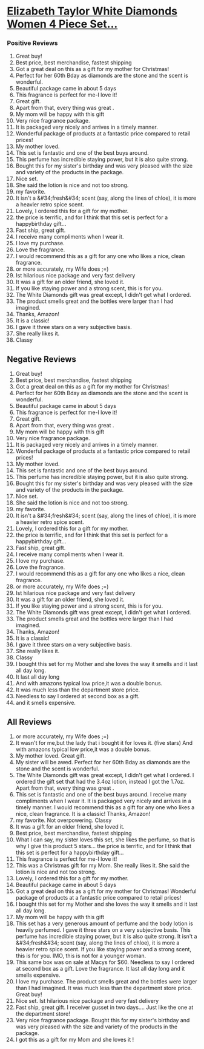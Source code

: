 # [Elizabeth Taylor White Diamonds Women 4 Piece Set…](https://products.checkmycream.com/products/Elizabeth-Taylor-White-Diamonds-Women-4-Piece-Set....html)

### Positive Reviews

<ol>
      <li>Great buy!</li>
      <li>Best price, best merchandise, fastest shipping</li>
      <li>Got a great deal on this as a gift for my mother for Christmas!  </li>
      <li>Perfect for her 60th Bday as diamonds are the stone and the scent is wonderful.</li>
      <li>Beautiful package came in about 5 days</li>
      <li>This fragrance is perfect for me-I love it!</li>
      <li>Great gift.</li>
      <li>Apart from that, every thing was great .</li>
      <li>My mom will be happy with this gift</li>
      <li>Very nice fragrance package.</li>
      <li>It is packaged very nicely and arrives in a timely manner.  </li>
      <li>Wonderful package of products at a fantastic price compared to retail prices!</li>
      <li>My mother loved.  </li>
      <li>This set is fantastic and one of the best buys around.  </li>
      <li>This perfume has incredible staying power, but it is also quite strong.  </li>
      <li>Bought this for my sister&#x27;s birthday and was very pleased with the size and variety of the products in the package.</li>
      <li>Nice set.</li>
      <li>She said the lotion is nice and not too strong.</li>
      <li>my favorite.</li>
      <li>It isn&#x27;t a &amp;#34;fresh&amp;#34; scent (say, along the lines of chloe), it is more a heavier retro spice scent.  </li>
      <li>Lovely, I ordered this for a gift for my mother.</li>
      <li>the price is terrific, and for I think that this set is perfect for a happybirthday gift...</li>
      <li>Fast ship, great gift.   </li>
      <li>I receive many compliments when I wear it.  </li>
      <li>I love my purchase.</li>
      <li>Love the fragrance.  </li>
      <li>I would recommend this as a gift for any one who likes a nice, clean fragrance.  </li>
      <li>or more accurately, my Wife does ;&#x3D;)</li>
      <li>Ist hilarious nice package and very fast delivery</li>
      <li>It was a gift for an older friend, she loved it.</li>
      <li>If you like staying power and a strong scent, this is for you.  </li>
      <li>The White Diamonds gift was great except, I didn&#x27;t get what I ordered.</li>
      <li>The product smells great and the bottles were larger than I had imagined.</li>
      <li>Thanks, Amazon!</li>
      <li>It is a classic!  </li>
      <li>I gave it three stars on a very subjective basis.  </li>
      <li>She really likes it.  </li>
      <li>Classy</li>
</ol>


<h2>Negative Reviews</h2>
<ol>
<li> Great buy!</li>
<li> Best price, best merchandise, fastest shipping</li>
<li> Got a great deal on this as a gift for my mother for Christmas!  </li>
<li> Perfect for her 60th Bday as diamonds are the stone and the scent is wonderful.</li>
<li> Beautiful package came in about 5 days</li>
<li> This fragrance is perfect for me-I love it!</li>
<li> Great gift.</li>
<li> Apart from that, every thing was great .</li>
<li> My mom will be happy with this gift</li>
<li> Very nice fragrance package.</li>
<li> It is packaged very nicely and arrives in a timely manner.  </li>
<li> Wonderful package of products at a fantastic price compared to retail prices!</li>
<li> My mother loved.  </li>
<li> This set is fantastic and one of the best buys around.  </li>
<li> This perfume has incredible staying power, but it is also quite strong.  </li>
<li> Bought this for my sister&#x27;s birthday and was very pleased with the size and variety of the products in the package.</li>
<li> Nice set.</li>
<li> She said the lotion is nice and not too strong.</li>
<li> my favorite.</li>
<li> It isn&#x27;t a &amp;#34;fresh&amp;#34; scent (say, along the lines of chloe), it is more a heavier retro spice scent.  </li>
<li> Lovely, I ordered this for a gift for my mother.</li>
<li> the price is terrific, and for I think that this set is perfect for a happybirthday gift...</li>
<li> Fast ship, great gift.   </li>
<li> I receive many compliments when I wear it.  </li>
<li> I love my purchase.</li>
<li> Love the fragrance.  </li>
<li> I would recommend this as a gift for any one who likes a nice, clean fragrance.  </li>
<li> or more accurately, my Wife does ;&#x3D;)</li>
<li> Ist hilarious nice package and very fast delivery</li>
<li> It was a gift for an older friend, she loved it.</li>
<li> If you like staying power and a strong scent, this is for you.  </li>
<li> The White Diamonds gift was great except, I didn&#x27;t get what I ordered.</li>
<li> The product smells great and the bottles were larger than I had imagined.</li>
<li> Thanks, Amazon!</li>
<li> It is a classic!  </li>
<li> I gave it three stars on a very subjective basis.  </li>
<li> She really likes it.  </li>
<li> Classy</li>
<li> I bought this set for my Mother and she loves the way it smells and it last all day long.</li>
<li> It last all day long</li>
<li> And with amazons typical low price,it was a double bonus.</li>
<li> It was much less than the department store price.</li>
<li> Needless to say I ordered at second box as a gift.  </li>
<li> and it smells expensive.</li>
</ol>

<h2>All Reviews</h2>

<ol>
    <li> or more accurately, my Wife does ;&#x3D;)</li>
    <li> It wasn&#x27;t for me,but the lady that i bought it for loves it. (five stars) And with amazons typical low price,it was a double bonus.</li>
    <li> My mother loved.  Great gift.</li>
    <li> My sister will be awed. Perfect for her 60th Bday as diamonds are the stone and the scent is wonderful.</li>
    <li> The White Diamonds gift was great except, I didn&#x27;t get what I ordered. I ordered the gift set that had the 3.4oz lotion, instead I got the 1.7oz. Apart from that, every thing was great .</li>
    <li> This set is fantastic and one of the best buys around.  I receive many compliments when I wear it.  It is packaged very nicely and arrives in a timely manner.  I would recommend this as a gift for any one who likes a nice, clean fragrance.  It is a classic!  Thanks, Amazon!</li>
    <li> my favorite. Not overpowering. Classy</li>
    <li> It was a gift for an older friend, she loved it.</li>
    <li> Best price, best merchandise, fastest shipping</li>
    <li> What I can say, my sister loves this set, she likes the perfume, so that is why I give this product 5 stars... the price is terrific, and for I think that this set is perfect for a happybirthday gift...</li>
    <li> This fragrance is perfect for me-I love it!</li>
    <li> This was a Christmas gift for my Mom.  She really likes it.  She said the lotion is nice and not too strong.</li>
    <li> Lovely, I ordered this for a gift for my mother.</li>
    <li> Beautiful package came in about 5 days</li>
    <li> Got a great deal on this as a gift for my mother for Christmas!  Wonderful package of products at a fantastic price compared to retail prices!</li>
    <li> I bought this set for my Mother and she loves the way it smells and it last all day long.</li>
    <li> My mom will be happy with this gift</li>
    <li> This set has a very generous amount of perfume and the body lotion is heavily perfumed.  I gave it three stars on a very subjective basis.  This perfume has incredible staying power, but it is also quite strong.  It isn&#x27;t a &amp;#34;fresh&amp;#34; scent (say, along the lines of chloe), it is more a heavier retro spice scent.  If you like staying power and a strong scent, this is for you.  IMO, this is not for a younger woman.</li>
    <li> This same box was on sale at Macys for $60.  Needless to say I ordered at second box as a gift.  Love the fragrance.  It last all day long and it smells expensive.</li>
    <li> I love my purchase. The product smells great and the bottles were larger than I had imagined. It was much less than the department store price. Great buy!</li>
    <li> Nice set. Ist hilarious nice package and very fast delivery</li>
    <li> Fast ship, great gift.   I receiver gusset in two days....  Just like the one at the department store!</li>
    <li> Very nice fragrance package. Bought this for my sister&#x27;s birthday and was very pleased with the size and variety of the products in the package.</li>
    <li> I got this as a gift for my Mom and she loves it !</li>
</ol>




